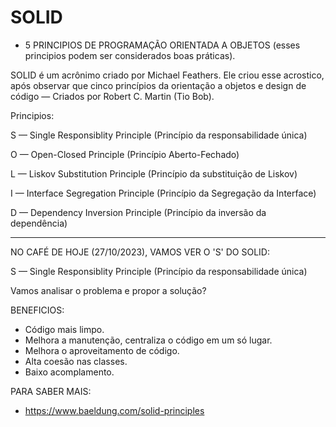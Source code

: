# SOLID

* 5 PRINCIPIOS DE PROGRAMAÇÃO ORIENTADA A OBJETOS (esses principios podem ser considerados boas práticas).

SOLID é um acrônimo criado por Michael Feathers.
Ele criou esse acrostico, após observar que cinco princípios da orientação a objetos e design de código — Criados por Robert C. Martin (Tio Bob). 

Principios:

S — Single Responsiblity Principle (Princípio da responsabilidade única)

O — Open-Closed Principle (Princípio Aberto-Fechado)

L — Liskov Substitution Principle (Princípio da substituição de Liskov)

I — Interface Segregation Principle (Princípio da Segregação da Interface)

D — Dependency Inversion Principle (Princípio da inversão da dependência)

-----------------------------------------------------------------------------------------------------------------------------------------------


NO CAFÉ DE HOJE (27/10/2023), VAMOS VER O 'S' DO SOLID:

S — Single Responsiblity Principle (Princípio da responsabilidade única)

Vamos analisar o problema e propor a solução?

BENEFICIOS:

* Código mais limpo.
* Melhora a manutenção, centraliza o código em um só lugar.
* Melhora o aproveitamento de código.
* Alta coesão nas classes.
* Baixo acomplamento.


PARA SABER MAIS:
- https://www.baeldung.com/solid-principles
